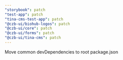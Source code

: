 ```yaml
---
"storybook": patch
"test-app": patch
"tina-cms-test-app": patch
"@czb-ui/biohub-logos": patch
"@czb-ui/core": patch
"@czb-ui/forms": patch
"@czb-ui/tina-cms": patch
---
```


Move common devDependencies to root package.json
